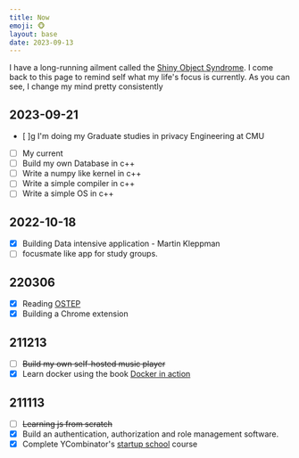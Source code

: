 ```yaml
---
title: Now
emoji: 🐵
layout: base
date: 2023-09-13
---
```

I have a long-running ailment called the [Shiny Object Syndrome](https://en.wikipedia.org/wiki/Shiny_object_syndrome). I come back to this page to remind self what my life's focus is currently. As you can see, I change my mind pretty consistently

## 2023-09-21

- [ ]g I'm doing my Graduate studies in privacy Engineering at CMU
- [ ] My current
- [ ] Build my own Database in c++
- [ ] Write a numpy like kernel in c++
- [ ] Write a simple compiler in c++
- [ ] Write a simple OS in c++

## 2022-10-18

- [x] Building Data intensive application - Martin Kleppman
- [ ] focusmate like app for study groups.

## 220306
- [x] Reading [OSTEP](https://pages.cs.wisc.edu/~remzi/OSTEP/)
- [x] Building a Chrome extension

## 211213
- [ ] ~~Build my own self-hosted music player~~
- [x] Learn docker using the book [Docker in action](https://books.google.co.in/books/about/Docker_in_Action_Second_Edition.html?id=qzozEAAAQBAJ&source=kp_book_description&redir_esc=y)

## 211113
- [ ] ~~Learning js from scratch~~
- [x] Build an authentication, authorization and role management software.
- [x] Complete YCombinator's [startup school](https://www.startupschool.org/dashboard) course